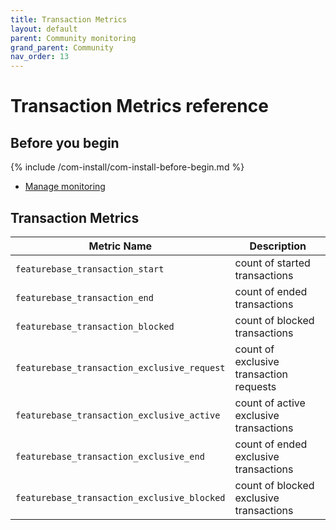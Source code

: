 ```yaml
---
title: Transaction Metrics
layout: default
parent: Community monitoring
grand_parent: Community
nav_order: 13
---
```


# Transaction Metrics reference


## Before you begin

{% include /com-install/com-install-before-begin.md %}
* [Manage monitoring](/docs/community/com-monitoring/com-monitoring-home)

## Transaction Metrics

| Metric Name | Description |
|---|---|
| `featurebase_transaction_start` | count of started transactions |
| `featurebase_transaction_end` | count of ended transactions |
| `featurebase_transaction_blocked` | count of blocked transactions |
| `featurebase_transaction_exclusive_request` | count of exclusive transaction requests |
| `featurebase_transaction_exclusive_active`| count of active exclusive transactions |
| `featurebase_transaction_exclusive_end` | count of ended exclusive transactions |
| `featurebase_transaction_exclusive_blocked` | count of blocked exclusive transactions |

